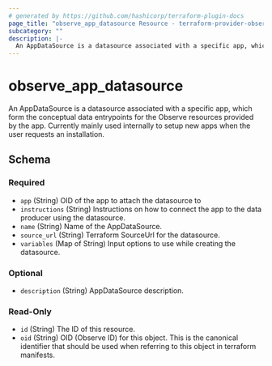 ```yaml
---
# generated by https://github.com/hashicorp/terraform-plugin-docs
page_title: "observe_app_datasource Resource - terraform-provider-observe"
subcategory: ""
description: |-
  An AppDataSource is a datasource associated with a specific app, which form the conceptual data entrypoints for the Observe resources provided by the app. Currently mainly used internally to setup new apps when the user requests an installation.
---
```

# observe_app_datasource

An AppDataSource is a datasource associated with a specific app, which form the conceptual data entrypoints for the Observe resources provided by the app. Currently mainly used internally to setup new apps when the user requests an installation.

<!-- schema generated by tfplugindocs -->
## Schema

### Required

- `app` (String) OID of the app to attach the datasource to
- `instructions` (String) Instructions on how to connect the app to the data producer using the datasource.
- `name` (String) Name of the AppDataSource.
- `source_url` (String) Terraform SourceUrl for the datasource.
- `variables` (Map of String) Input options to use while creating the datasource.

### Optional

- `description` (String) AppDataSource description.

### Read-Only

- `id` (String) The ID of this resource.
- `oid` (String) OID (Observe ID) for this object. This is the canonical identifier that
should be used when referring to this object in terraform manifests.

